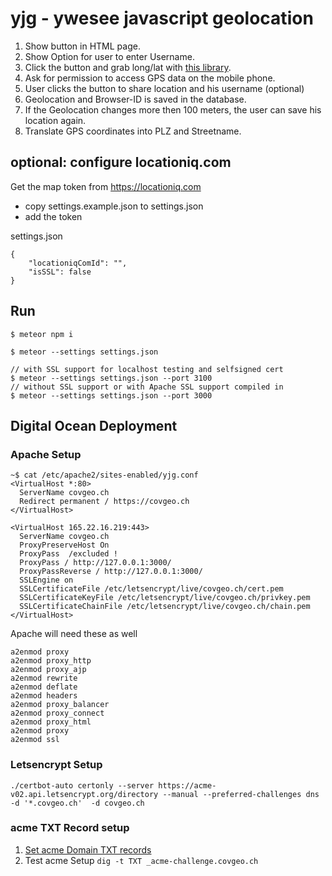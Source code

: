 # yjg - ywesee javascript geolocation
1. Show button in HTML page.
2. Show Option for user to enter Username.
3. Click the button and grab long/lat with [this library](https://github.com/trekhleb/use-position).
4. Ask for permission to access GPS data on the mobile phone.
5. User clicks the button to share location and his username (optional)
6. Geolocation and Browser-ID is saved in the database.
7. If the Geolocation changes more then 100 meters, the user can save his location again.
8. Translate GPS coordinates into PLZ and Streetname.

## optional: configure locationiq.com
Get the map token from https://locationiq.com
- copy settings.example.json to settings.json
- add the token
  
settings.json 
```
{
    "locationiqComId": "",
    "isSSL": false
}

```

## Run 
 ```
 $ meteor npm i

 $ meteor --settings settings.json

// with SSL support for localhost testing and selfsigned cert
 $ meteor --settings settings.json --port 3100
// without SSL support or with Apache SSL support compiled in
 $ meteor --settings settings.json --port 3000

 ```
## Digital Ocean Deployment
### Apache Setup
```
~$ cat /etc/apache2/sites-enabled/yjg.conf
<VirtualHost *:80>
  ServerName covgeo.ch
  Redirect permanent / https://covgeo.ch
</VirtualHost>

<VirtualHost 165.22.16.219:443>
  ServerName covgeo.ch
  ProxyPreserveHost On
  ProxyPass  /excluded !
  ProxyPass / http://127.0.0.1:3000/
  ProxyPassReverse / http://127.0.0.1:3000/
  SSLEngine on
  SSLCertificateFile /etc/letsencrypt/live/covgeo.ch/cert.pem
  SSLCertificateKeyFile /etc/letsencrypt/live/covgeo.ch/privkey.pem
  SSLCertificateChainFile /etc/letsencrypt/live/covgeo.ch/chain.pem
</VirtualHost>
```
Apache will need these as well
```
a2enmod proxy
a2enmod proxy_http
a2enmod proxy_ajp
a2enmod rewrite
a2enmod deflate
a2enmod headers
a2enmod proxy_balancer
a2enmod proxy_connect
a2enmod proxy_html
a2enmod proxy
a2enmod ssl
```
### Letsencrypt Setup
```
./certbot-auto certonly --server https://acme-v02.api.letsencrypt.org/directory --manual --preferred-challenges dns -d '*.covgeo.ch'  -d covgeo.ch
````

### acme TXT Record setup
1. [Set acme Domain TXT records](https://user-images.githubusercontent.com/4953/79723589-51854980-82e6-11ea-8dfc-4f0efe4b6d3c.png)
2. Test acme Setup `dig -t TXT _acme-challenge.covgeo.ch`
